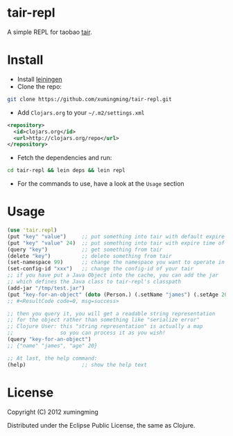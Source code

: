 # tair-repl

A simple REPL for taobao [tair](https://github.com/taobao/tair).

# Install

* Install [leiningen](https://github.com/technomancy/leiningen)
* Clone the repo: 

``` bash
git clone https://github.com/xumingming/tair-repl.git
```

* Add `Clojars.org` to your `~/.m2/settings.xml`

``` xml
<repository>
  <id>clojars.org</id>
  <url>http://clojars.org/repo</url>
</repository>
```

* Fetch the dependencies and run: 

``` bash
cd tair-repl && lein deps && lein repl
```

* For the commands to use, have a look at the `Usage` section 

# Usage

``` clojure
(use 'tair.repl)
(put "key" "value")     ;; put something into tair with default expire time(24hr)
(put "key" "value" 24)  ;; put something into tair with expire time of 24 seconds
(query "key")           ;; get something from tair
(delete "key")          ;; delete something from tair
(set-namespace 99)      ;; change the namespace you want to operate in
(set-config-id "xxx")   ;; change the config-id of your tair
;; if you have put a Java Object into the cache, you can add the jar 
;; which defines the Java class to tair-repl's classpath
(add-jar "/tmp/test.jar")
(put "key-for-an-object" (doto (Person.) (.setName "james") (.setAge 20)))
;; #<ResultCode code=0, msg=success>

;; then you query it, you will get a readable string representation
;; for the object rather than something like "serialize error"
;; Clojure User: this "string representation" is actually a map
;;               so you can process it as you wish!
(query "key-for-an-object")
;; {"name" "james", "age" 20}

;; At last, the help command:
(help)                  ;; show the help text
```


# License

Copyright (C) 2012 xumingming

Distributed under the Eclipse Public License, the same as Clojure.

